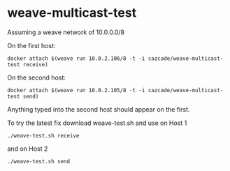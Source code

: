 weave-multicast-test
====================

Assuming a weave network of 10.0.0.0/8

On the first host:

    docker attach $(weave run 10.0.2.106/8 -t -i cazcade/weave-multicast-test receive)
  
On the second host:

    docker attach $(weave run 10.0.2.105/8 -t -i cazcade/weave-multicast-test send)
  
Anything typed into the second host should appear on the first.

To try the latest fix download weave-test.sh and use on Host 1

    ./weave-test.sh receive

and on Host 2

    ./weave-test.sh send



